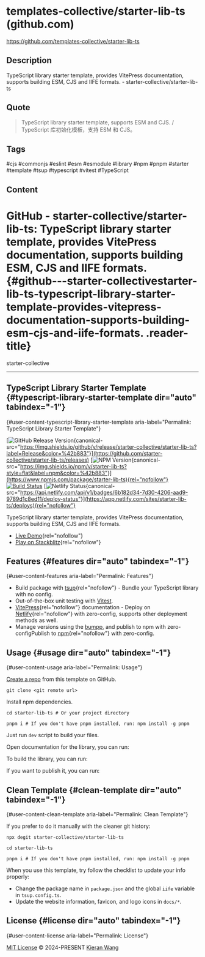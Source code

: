 # templates-collective/starter-lib-ts (github.com)

<https://github.com/templates-collective/starter-lib-ts>

## Description

TypeScript library starter template, provides VitePress documentation, supports building ESM, CJS and IIFE formats. - starter-collective/starter-lib-ts

## Quote

> TypeScript library starter template, supports ESM and CJS. / TypeScript 库初始化模板，支持 ESM 和 CJS。

## Tags

#cjs #commonjs #eslint #esm #esmodule #library #npm #pnpm #starter #template #tsup #typescript #vitest #TypeScript

## Content

# GitHub - starter-collective/starter-lib-ts: TypeScript library starter template, provides VitePress documentation, supports building ESM, CJS and IIFE formats. {#github---starter-collectivestarter-lib-ts-typescript-library-starter-template-provides-vitepress-documentation-supports-building-esm-cjs-and-iife-formats. .reader-title}

starter-collective

------------------------------------------------------------------------

## TypeScript Library Starter Template {#typescript-library-starter-template dir="auto" tabindex="-1"}

[](#typescript-library-starter-template){#user-content-typescript-library-starter-template aria-label="Permalink: TypeScript Library Starter Template"}

[![GitHub Release Version](https://camo.githubusercontent.com/ce92d9ed75598333b374177b4b1933573969d8855181559e83e1c2c0acc34d12/68747470733a2f2f696d672e736869656c64732e696f2f6769746875622f762f72656c656173652f737461727465722d636f6c6c6563746976652f737461727465722d6c69622d74733f6c6162656c3d52656c6561736526636f6c6f723d25343262383833){canonical-src="https://img.shields.io/github/v/release/starter-collective/starter-lib-ts?label=Release&color=%42b883"}](https://github.com/starter-collective/starter-lib-ts/releases)
[![NPM Version](https://camo.githubusercontent.com/5e99251e9dcb02743db690bd9f056ca951598c1819330c753579d958444ac2ab/68747470733a2f2f696d672e736869656c64732e696f2f6e706d2f762f737461727465722d6c69622d74733f7374796c653d666c6174266c6162656c3d6e706d26636f6c6f723d25343262383833){canonical-src="https://img.shields.io/npm/v/starter-lib-ts?style=flat&label=npm&color=%42b883"}](https://www.npmjs.com/package/starter-lib-ts){rel="nofollow"}
[![Build Status](https://github.com/starter-collective/starter-lib-ts/actions/workflows/ci.yml/badge.svg?branch=main&color=%42b883)](https://github.com/starter-collective/starter-lib-ts/actions/workflows/ci.yml)
[![Netlify Status](https://camo.githubusercontent.com/d5ea5a196441b60c1073d192db0abaecb688d1470baed7b3959de7262ca3a508/68747470733a2f2f6170692e6e65746c6966792e636f6d2f6170692f76312f6261646765732f36623138326433342d376433302d343230362d616164392d3937383964316338656431312f6465706c6f792d737461747573){canonical-src="https://api.netlify.com/api/v1/badges/6b182d34-7d30-4206-aad9-9789d1c8ed11/deploy-status"}](https://app.netlify.com/sites/starter-lib-ts/deploys){rel="nofollow"}

TypeScript library starter template, provides VitePress documentation, supports building ESM, CJS and IIFE formats.

-   [Live Demo](https://starter-lib-ts.netlify.app/){rel="nofollow"}
-   [Play on Stackblitz](https://stackblitz.com/github/starter-collective/starter-lib-ts){rel="nofollow"}

## Features {#features dir="auto" tabindex="-1"}

[](#features){#user-content-features aria-label="Permalink: Features"}

-   Build package with [tsup](https://tsup.egoist.dev/){rel="nofollow"} - Bundle your TypeScript library with no config.
-   Out-of-the-box unit testing with [Vitest](https://github.com/vitest-dev/vitest).
-   [VitePress](https://vitepress.dev/){rel="nofollow"} documentation - Deploy on [Netlify](https://app.netlify.com/){rel="nofollow"} with zero-config, supports other deployment methods as well.
-   Manage versions using the [bumpp](https://github.com/antfu-collective/bumpp), and publish to npm with zero-configPublish to [npm](https://www.npmjs.com/){rel="nofollow"} with zero-config.

## Usage {#usage dir="auto" tabindex="-1"}

[](#usage){#user-content-usage aria-label="Permalink: Usage"}

[Create a repo](https://github.com/starter-collective/starter-lib-ts/generate) from this template on GitHub.

    git clone <git remote url>

Install npm dependencies.

    cd starter-lib-ts # Or your project directory

    pnpm i # If you don't have pnpm installed, run: npm install -g pnpm

Just run `dev` script to build your files.

Open documentation for the library, you can run:

To build the library, you can run:

If you want to publish it, you can run:

## Clean Template {#clean-template dir="auto" tabindex="-1"}

[](#clean-template){#user-content-clean-template aria-label="Permalink: Clean Template"}

If you prefer to do it manually with the cleaner git history:

    npx degit starter-collective/starter-lib-ts

    cd starter-lib-ts

    pnpm i # If you don't have pnpm installed, run: npm install -g pnpm

When you use this template, try follow the checklist to update your info properly:

-   Change the package name in `package.json` and the global `iife` variable in `tsup.config.ts`.
-   Update the website information, favicon, and logo icons in `docs/*`.

## License {#license dir="auto" tabindex="-1"}

[](#license){#user-content-license aria-label="Permalink: License"}

[MIT License](https://github.com/starter-collective/starter-lib-ts/blob/main/LICENSE) © 2024-PRESENT [Kieran Wang](https://github.com/kieranwv/)

